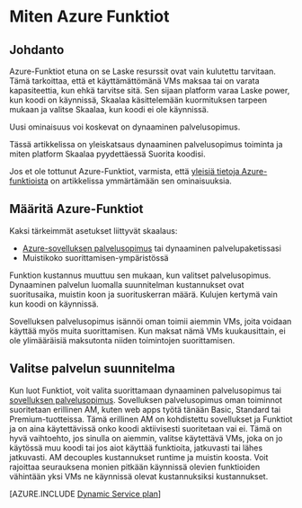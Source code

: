 <properties
   pageTitle="Miten Azure Funktiot | Microsoft Azure"
   description="Tietoja siitä, miten Azure Funktiot skaalata tarpeiden tapahtumaohjattu-toiminnoista."
   services="functions"
   documentationCenter="na"
   authors="dariagrigoriu"
   manager="erikre"
   editor=""
   tags=""
   keywords="Azure Funktiot, funktioiden, käsittely, webhooks, dynaaminen suorittaminen, serverless arkkitehtuuri"/>

<tags
   ms.service="functions"
   ms.devlang="multiple"
   ms.topic="reference"
   ms.tgt_pltfrm="multiple"
   ms.workload="na"
   ms.date="08/03/2016"
   ms.author="dariagrigoriu"/>

# <a name="how-to-scale-azure-functions"></a>Miten Azure Funktiot

## <a name="introduction"></a>Johdanto

Azure-Funktiot etuna on se Laske resurssit ovat vain kulutettu tarvitaan. Tämä tarkoittaa, että et käyttämättömänä VMs maksaa tai on varata kapasiteettia, kun ehkä tarvitse sitä. Sen sijaan platform varaa Laske power, kun koodi on käynnissä, Skaalaa käsittelemään kuormituksen tarpeen mukaan ja valitse Skaalaa, kun koodi ei ole käynnissä.

Uusi ominaisuus voi koskevat on dynaaminen palvelusopimus.  

Tässä artikkelissa on yleiskatsaus dynaaminen palvelusopimus toiminta ja miten platform Skaalaa pyydettäessä Suorita koodisi.

Jos et ole tottunut Azure-Funktiot, varmista, että [yleisiä tietoja Azure-funktioista](functions-overview.md) on artikkelissa ymmärtämään sen ominaisuuksia.

## <a name="configure-azure-functions"></a>Määritä Azure-Funktiot

Kaksi tärkeimmät asetukset liittyvät skaalaus:

* [Azure-sovelluksen palvelusopimus](../app-service/azure-web-sites-web-hosting-plans-in-depth-overview.md) tai dynaaminen palvelupaketissasi
* Muistikoko suorittamisen-ympäristössä

Funktion kustannus muuttuu sen mukaan, kun valitset palvelusopimus. Dynaaminen palvelun luomalla suunnitelman kustannukset ovat suoritusaika, muistin koon ja suorituskerran määrä. Kulujen kertymä vain kun koodi on käynnissä.

Sovelluksen palvelusopimus isännöi oman toimii aiemmin VMs, joita voidaan käyttää myös muita suorittamisen. Kun maksat nämä VMs kuukausittain, ei ole ylimääräisiä maksutonta niiden toimintojen suorittamisen.

## <a name="choose-a-service-plan"></a>Valitse palvelun suunnitelma

Kun luot Funktiot, voit valita suorittamaan dynaaminen palvelusopimus tai [sovelluksen palvelusopimus](../app-service/azure-web-sites-web-hosting-plans-in-depth-overview.md).
Sovelluksen palvelusopimus oman toiminnot suoritetaan erillinen AM, kuten web apps työtä tänään Basic, Standard tai Premium-tuotteissa.
Tämä erillinen AM on kohdistettu sovellukset ja Funktiot ja on aina käytettävissä onko koodi aktiivisesti suoritetaan vai ei. Tämä on hyvä vaihtoehto, jos sinulla on aiemmin, valitse käytettävä VMs, joka on jo käytössä muu koodi tai jos aiot käyttää funktioita, jatkuvasti tai lähes jatkuvasti. AM decouples kustannukset runtime ja muistin koosta. Voit rajoittaa seurauksena monien pitkään käynnissä olevien funktioiden vähintään yksi VMs ne käynnissä olevat kustannuksiksi kustannukset.

[AZURE.INCLUDE [Dynamic Service plan](../../includes/functions-dynamic-service-plan.md)]
